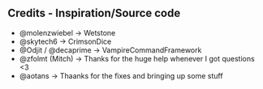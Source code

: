 ## Credits - Inspiration/Source code
- @molenzwiebel -> Wetstone
- @skytech6 -> CrimsonDice
- @Odjit / @decaprime -> VampireCommandFramework
- @zfolmt (Mitch) -> Thanks for the huge help whenever I got questions <3
- @aotans -> Thaanks for the fixes and bringing up some stuff